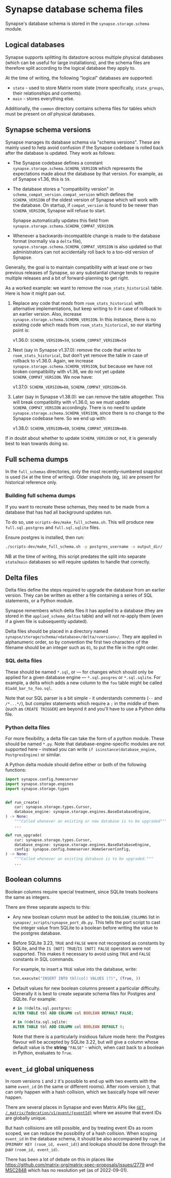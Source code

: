 # Synapse database schema files

Synapse's database schema is stored in the `synapse.storage.schema` module.

## Logical databases

Synapse supports splitting its datastore across multiple physical databases (which can
be useful for large installations), and the schema files are therefore split according
to the logical database they apply to.

At the time of writing, the following "logical" databases are supported:

* `state` - used to store Matrix room state (more specifically, `state_groups`,
  their relationships and contents).
* `main` - stores everything else.

Additionally, the `common` directory contains schema files for tables which must be
present on *all* physical databases.

## Synapse schema versions

Synapse manages its database schema via "schema versions". These are mainly used to
help avoid confusion if the Synapse codebase is rolled back after the database is
updated. They work as follows:

 * The Synapse codebase defines a constant `synapse.storage.schema.SCHEMA_VERSION`
   which represents the expectations made about the database by that version. For
   example, as of Synapse v1.36, this is `59`.

 * The database stores a "compatibility version" in
   `schema_compat_version.compat_version` which defines the `SCHEMA_VERSION` of the
   oldest version of Synapse which will work with the database. On startup, if
   `compat_version` is found to be newer than `SCHEMA_VERSION`, Synapse will refuse to
   start.

   Synapse automatically updates this field from
   `synapse.storage.schema.SCHEMA_COMPAT_VERSION`.

 * Whenever a backwards-incompatible change is made to the database format (normally
   via a `delta` file), `synapse.storage.schema.SCHEMA_COMPAT_VERSION` is also updated
   so that administrators can not accidentally roll back to a too-old version of Synapse.

Generally, the goal is to maintain compatibility with at least one or two previous
releases of Synapse, so any substantial change tends to require multiple releases and a
bit of forward-planning to get right.

As a worked example: we want to remove the `room_stats_historical` table. Here is how it
might pan out.

 1. Replace any code that *reads* from `room_stats_historical` with alternative
    implementations, but keep writing to it in case of rollback to an earlier version.
    Also, increase `synapse.storage.schema.SCHEMA_VERSION`.  In this
    instance, there is no existing code which reads from `room_stats_historical`, so
    our starting point is:

    v1.36.0: `SCHEMA_VERSION=59`, `SCHEMA_COMPAT_VERSION=59`

 2. Next (say in Synapse v1.37.0): remove the code that *writes* to
    `room_stats_historical`, but don’t yet remove the table in case of rollback to
    v1.36.0. Again, we increase `synapse.storage.schema.SCHEMA_VERSION`, but
    because we have not broken compatibility with v1.36, we do not yet update
    `SCHEMA_COMPAT_VERSION`. We now have:

    v1.37.0: `SCHEMA_VERSION=60`, `SCHEMA_COMPAT_VERSION=59`.

 3. Later (say in Synapse v1.38.0): we can remove the table altogether. This will
    break compatibility with v1.36.0, so we must update `SCHEMA_COMPAT_VERSION` accordingly.
    There is no need to update `synapse.storage.schema.SCHEMA_VERSION`, since there is no
    change to the Synapse codebase here. So we end up with:

    v1.38.0: `SCHEMA_VERSION=60`, `SCHEMA_COMPAT_VERSION=60`.

If in doubt about whether to update `SCHEMA_VERSION` or not, it is generally best to
lean towards doing so.

## Full schema dumps

In the `full_schemas` directories, only the most recently-numbered snapshot is used
(`54` at the time of writing). Older snapshots (eg, `16`) are present for historical
reference only.

### Building full schema dumps

If you want to recreate these schemas, they need to be made from a database that
has had all background updates run.

To do so, use `scripts-dev/make_full_schema.sh`. This will produce new
`full.sql.postgres` and `full.sql.sqlite` files.

Ensure postgres is installed, then run:

```sh
./scripts-dev/make_full_schema.sh -p postgres_username -o output_dir/
```

NB at the time of writing, this script predates the split into separate `state`/`main`
databases so will require updates to handle that correctly.

## Delta files

Delta files define the steps required to upgrade the database from an earlier version.
They can be written as either a file containing a series of SQL statements, or a Python
module.

Synapse remembers which delta files it has applied to a database (they are stored in the
`applied_schema_deltas` table) and will not re-apply them (even if a given file is
subsequently updated).

Delta files should be placed in a directory named `synapse/storage/schema/<database>/delta/<version>/`.
They are applied in alphanumeric order, so  by convention the first two characters
of the filename should be an integer such as `01`, to put the file in the right order.

### SQL delta files

These should be named `*.sql`, or —  for changes which should only be applied for a
given database engine — `*.sql.posgres` or `*.sql.sqlite`. For example, a delta which
adds a new column to the `foo` table might be called `01add_bar_to_foo.sql`.

Note that our SQL parser is a bit simple - it understands comments (`--` and `/*...*/`),
but complex statements which require a `;` in the middle of them (such as `CREATE
TRIGGER`) are beyond it and you'll have to use a Python delta file.

### Python delta files

For more flexibility, a delta file can take the form of a python module. These should
be named `*.py`. Note that database-engine-specific modules are not supported here –
instead you can write `if isinstance(database_engine, PostgresEngine)` or similar.

A Python delta module should define either or both of the following functions:

```python
import synapse.config.homeserver
import synapse.storage.engines
import synapse.storage.types


def run_create(
    cur: synapse.storage.types.Cursor,
    database_engine: synapse.storage.engines.BaseDatabaseEngine,
) -> None:
    """Called whenever an existing or new database is to be upgraded"""
    ...

def run_upgrade(
    cur: synapse.storage.types.Cursor,
    database_engine: synapse.storage.engines.BaseDatabaseEngine,
    config: synapse.config.homeserver.HomeServerConfig,
) -> None:
    """Called whenever an existing database is to be upgraded."""
    ...
```

## Boolean columns

Boolean columns require special treatment, since SQLite treats booleans the
same as integers.

There are three separate aspects to this:

 * Any new boolean column must be added to the `BOOLEAN_COLUMNS` list in
   `synapse/_scripts/synapse_port_db.py`. This tells the port script to cast
   the integer value from SQLite to a boolean before writing the value to the
   postgres database.

 * Before SQLite 3.23, `TRUE` and `FALSE` were not recognised as constants by
   SQLite, and the `IS [NOT] TRUE`/`IS [NOT] FALSE` operators were not
   supported. This makes it necessary to avoid using `TRUE` and `FALSE`
   constants in SQL commands.

   For example, to insert a `TRUE` value into the database, write:

   ```python
   txn.execute("INSERT INTO tbl(col) VALUES (?)", (True, ))
   ```

 * Default values for new boolean columns present a particular
   difficulty. Generally it is best to create separate schema files for
   Postgres and SQLite. For example:

   ```sql
   # in 00delta.sql.postgres:
   ALTER TABLE tbl ADD COLUMN col BOOLEAN DEFAULT FALSE;
   ```

   ```sql
   # in 00delta.sql.sqlite:
   ALTER TABLE tbl ADD COLUMN col BOOLEAN DEFAULT 0;
   ```

   Note that there is a particularly insidious failure mode here: the Postgres
   flavour will be accepted by SQLite 3.22, but will give a column whose
   default value is the **string** `"FALSE"` - which, when cast back to a boolean
   in Python, evaluates to `True`.


## `event_id` global uniqueness

In room versions `1` and `2` it's possible to end up with two events with the
same `event_id` (in the same or different rooms). After room version `3`, that
can only happen with a hash collision, which we basically hope will never
happen.

There are several places in Synapse and even Matrix APIs like [`GET
/_matrix/federation/v1/event/{eventId}`](https://spec.matrix.org/v1.1/server-server-api/#get_matrixfederationv1eventeventid)
where we assume that event IDs are globally unique.

But hash collisions are still possible, and by treating event IDs as room
scoped, we can reduce the possibility of a hash collision. When scoping
`event_id` in the database schema, it should be also accompanied by `room_id`
(`PRIMARY KEY (room_id, event_id)`) and lookups should be done through the pair
`(room_id, event_id)`.

There has been a lot of debate on this in places like
https://github.com/matrix-org/matrix-spec-proposals/issues/2779 and
[MSC2848](https://github.com/matrix-org/matrix-spec-proposals/pull/2848) which
has no resolution yet (as of 2022-09-01).


